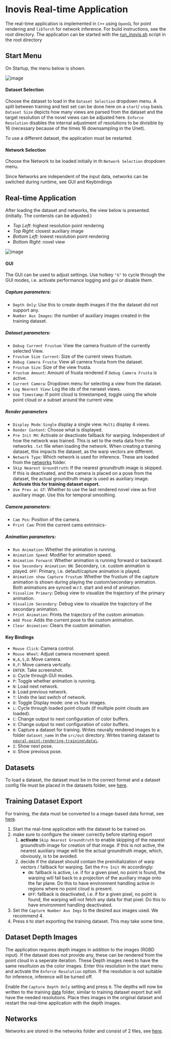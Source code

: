 # Inovis Real-time Application

The real-time application is implemented in `C++` using `OpenGL` for point rendering and `libTorch` for network inference.
For build instructions, see the root directory.
The application can be started with the [run_inovis.sh](../run_inovis.sh) script in the root directory

## Start Menu

On Startup, the menu below is shown. 

![image](../img/start_menu.jpg)


#### Dataset Selection
Choose the dataset to load in the `Dataset Selection` dropdown menu.
A split between training and test set can be done here on a `start`/ `step` basis. `Dataset Size` depicts how many views are parsed from the dataset and the target resolution of the novel views can be adjusted here.
`Enforce Resolution` disables the internal adjustment of resolutions to be divisible by 16 (necessary because of the times 16 downsampling in the Unet).

To use a different dataset, the application must be restarted.

#### Network Selection
Choose the Network to be loaded initially in th `Network Selection` dropdown menu.

Since Networks are independent of the input data, networks can be switched during runtime, see GUI and Keybindings

## Real-time Application

After loading the dataset and networks, the view below is presented. (initially. The contensts can be adjusted.)
* *Top Left*: highest resolution point rendering
* *Top Right*: closest auxiliary image
* *Bottom Left*: lowest resolution point rendering
* *Bottom Right*: novel view

![image](../img/application.jpg)



#### GUI


The GUI can be used to adjust settings. Use hotkey ```"G"``` to cycle through the GUI modes, i.e. activate performance logging and gui or disable them.

##### Capture parameters:
* `Depth Only`: Use this to create depth images if the the dataset did not support any.
* `Number Aux Images`: the number of auxiliary images created in the training dataset.
  
##### Dataset parameters:
* `Debug Current Frustum`: View the camera frustum of the currently selected View.
* `Frustum Size Current`: Size of the current views frustum.
* `Debug Camera Frusta`: View all camera frusta from the dataset.
* `Frustum Size`: Size of the view frusta.
* `Frustum Amount`: Amount of frusta rendered if `Debug Camera Frusta` is active.
* `Current Camera`: Dropdown menu for selecting a view from the dataset.
* `Log Nearest View`: Log the ids of the neraest views.
* `Use Timestamp`: If point cloud is timestamped, toggle using the whole point cloud or a subset around the current view.

##### Render parameters
* `Display Mode`: `Single` display a single view. `Multi` display 4 views.
* `Render Content`: Choose what is displayed.
* `Pre Init MV`: Activate or deactivate fallback for warping. Independent of how the network was trained. This is set to the meta data from the networks `.txt` file when loading the network.
When creating a training dataset, this impacts the dataset, as the warp vectors are different.
* `Network Type`: Which network is used for inference. These are loaded from the [networks](../networks/) folder.
* `Skip Nearest Groundtruth`: If the nearest groundtruth image is skipped. If this is deactivated, and the camera is placed on a pose from the dataset, the actual groundtruth image is used as auxiliary image. **Activate this for training dataset export.**
* `Use Prev as GT`: Whether to use the last rendered novel view as first auxiliary image. Use this for temporal smoothing.
  
##### Camera parameters:
* `Cam Pos`: Position of the camera.
* `Print Cam`: Print the current cams extrinsics-
  
##### Animation parameters:
* `Run Animation`: Whether the animation is running.
* `Animation Speed`: Modifier for animation speed.
* `Animation Forward`: Whether animation is running forward or backward.
* `Use Secondary Animation`: `ON`: Secondary, i.e. custom animation is played. `OFF`: Primary, i.e. default/capture animation is played.
* `Animation show Capture Frustum`: Whether the frustum of the capture animation is shown during playing the custom/secondary animation. Both animations are synced w.r.t. start and end of animation.
* `Visualize Primary`: Debug view to visualize the trajectory of the primary animation.
* `Visualize Secondary`: Debug view to visualize the trajectory of the secondary animation.
* `Print Animation`: Prints the trajectory of the custom animation.
* `Add Pose`: Adds the current pose to the custom animation.
* `Clear Animation`: Clears the custom animation.

#### Key Bindings
* `Mouse Click`: Camera control.
* `Mouse Wheel`: Adjust camera movement speed.
* ```W,A,S,D```: Move camera.
* ```R,F```: Move camera vertcally.
* ```ENTER```: Take screenshot.
* ```G```: Cycle through GUI modes.
* ```P```: Toggle whether animation is running. 
* ```N```: Load next network.
* ```B```: Load previous network.
* ```T```: Undo the last switch of network.
* ```O```: Toggle Display mode: one vs four images.
* ```L```: Cycle through loaded point clouds (if multiple point clouds are loaded).
* ```C```: Change output to next configuration of color buffers.
* ```X```: Change output to next configuration of color buffers.
* ```0```: Capture a dataset for training. Writes neurally rendered images to a folder ```dataset_name``` in the ```src/out``` directory. Writes training dataset to  [```neural-point-rendering-training\data\```](../neural-point-rendering-training/data/).
* ```I```: Show next pose.
* ```U```: Show previous pose.




## Datasets

To load a dataset, the dataset must be in the correct format and a dataset config file must be placed in the datasets folder, see [here](../datasets/).

## Training Dataset Export

For training, the data must be converted to a image-based data format, see [here](../neural-point-rendering-training/data/).
1. Start the real-time application with the dataset to be trained on.
2. make sure to configure the viewer correctly before starting export
   1. **activate** `Skip Nearest Groundtruth` to enable skipping of the nearest groundtruth image for creation of that image. If this is not active, the nearest auxiliary image will be the actual groundtruth image, which, obviously, is to be avoided.
   2. decide if the dataset should contain the preinitialization of warp vectors / fallback for warping. Set the `Pre Init MV` accordingly:
      * `ON`: fallback is active, i.e. if for a given pixel, no point is found, the warping will fall back to a projection of the auxiliary image onto the far plane. Do this to have environment handling active in regions where no point cloud is present.  
      * `OFF`: fallback is deactivated, i.e. if for a given pixel, no point is found, the warping will not fetch any data for that pixel. Do this to have environment handling deactivated.  
3. Set the `Capture Number Aux Imgs` to the desired aux images used. We recommend 4.
4. Press `0` to start exporting the training dataset. This may take some time.
   
## Dataset Depth Images
The application requires depth images in addition to the images (RGBD input). If the dataset does not provide any, these can be rendered from the point cloud in a seperate iteration. These Depth images need to have the same resoltuion as the color images. Enter this resolution in the start menu and activate the `Enforce Resolution` option. If the resolution is not suitable for inference, inference will be turned off.

Enable the `Capture Depth Only` setting and press `0`. The depths will now be written to the training [data](../neural-point-rendering-training/data/) folder, similar to training dataset export but will have the needed resolutions. Place thes images in the original dataset and restart the real-time application with the depth images.

## Networks

Networks are stored in the networks folder and consist of 2 files, see [here](../networks/).
